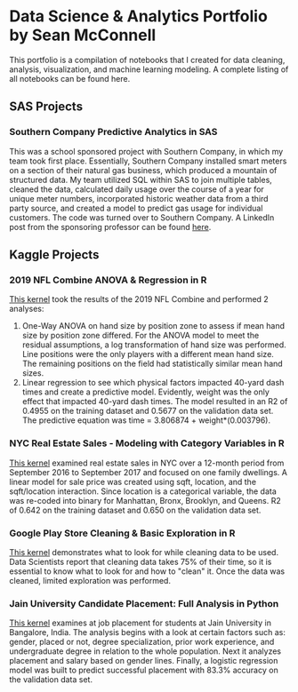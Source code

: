 # Data Science & Analytics Portfolio by Sean McConnell
This portfolio is a compilation of notebooks that I created for data cleaning, analysis, visualization, and machine learning modeling. A complete listing of all notebooks can be found here.

## SAS Projects

### Southern Company Predictive Analytics in SAS
This was a school sponsored project with Southern Company, in which my team took first place. Essentially, Southern Company installed smart meters on a section of their natural gas business, which produced a mountain of structured data. My team utilized SQL within SAS to join multiple tables, cleaned the data, calculated daily usage over the course of a year for unique meter numbers, incorporated historic weather data from a third party source, and created a model to predict gas usage for individual customers. The code was turned over to Southern Company. A LinkedIn post from the sponsoring professor can be found [here](https://www.linkedin.com/feed/update/urn:li:activity:6609995794374373376/).

## Kaggle Projects

### 2019 NFL Combine ANOVA & Regression in R
[This kernel](https://www.kaggle.com/smcconn5/2019-nfl-combine-anova-regression) took the results of the 2019 NFL Combine and performed 2 analyses:
1.	One-Way ANOVA on hand size by position zone to assess if mean hand size by position zone differed. For the ANOVA model to meet the residual assumptions, a log transformation of hand size was performed. Line positions were the only players with a different mean hand size. The remaining positions on the field had statistically similar mean hand sizes.
2.	Linear regression to see which physical factors impacted 40-yard dash times and create a predictive model. Evidently, weight was the only effect that impacted 40-yard dash times. The model resulted in an R2 of 0.4955 on the training dataset and 0.5677 on the validation data set. The predictive equation was time = 3.806874 + weight*(0.003796).

### NYC Real Estate Sales - Modeling with Category Variables in R
[This kernel](https://www.kaggle.com/smcconn5/nyc-re-sales-modeling-with-category-variables) examined real estate sales in NYC over a 12-month period from September 2016 to September 2017 and focused on one family dwellings. A linear model for sale price was created using sqft, location, and the sqft/location interaction. Since location is a categorical variable, the data was re-coded into binary for Manhattan, Bronx, Brooklyn, and Queens. R2 of 0.642 on the training dataset and 0.650 on the validation data set.

### Google Play Store Cleaning & Basic Exploration in R
[This kernel](https://www.kaggle.com/smcconn5/google-play-store-cleaning-basic-exploration) demonstrates what to look for while cleaning data to be used. Data Scientists report that cleaning data takes 75% of their time, so it is essential to know what to look for and how to "clean" it. Once the data was cleaned, limited exploration was performed.

### Jain University Candidate Placement: Full Analysis in Python
[This kernel](https://www.kaggle.com/smcconn5/jain-university-candidate-placement-full-analysis) examines at job placement for students at Jain University in Bangalore, India. The analysis begins with a look at certain factors such as: gender, placed or not, degree specialization, prior work experience, and undergraduate degree in relation to the whole population. Next it analyzes placement and salary based on gender lines. Finally, a logistic regression model was built to predict successful placement with 83.3% accuracy on the validation data set.
